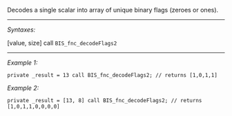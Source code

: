 Decodes a single scalar into array of unique binary flags (zeroes or ones).


---
*Syntaxes:*

[value, size] call `BIS_fnc_decodeFlags2`

---
*Example 1:*

```sqf
private _result = 13 call BIS_fnc_decodeFlags2; // returns [1,0,1,1]
```

*Example 2:*

```sqf
private _result = [13, 8] call BIS_fnc_decodeFlags2; // returns [1,0,1,1,0,0,0,0]
```